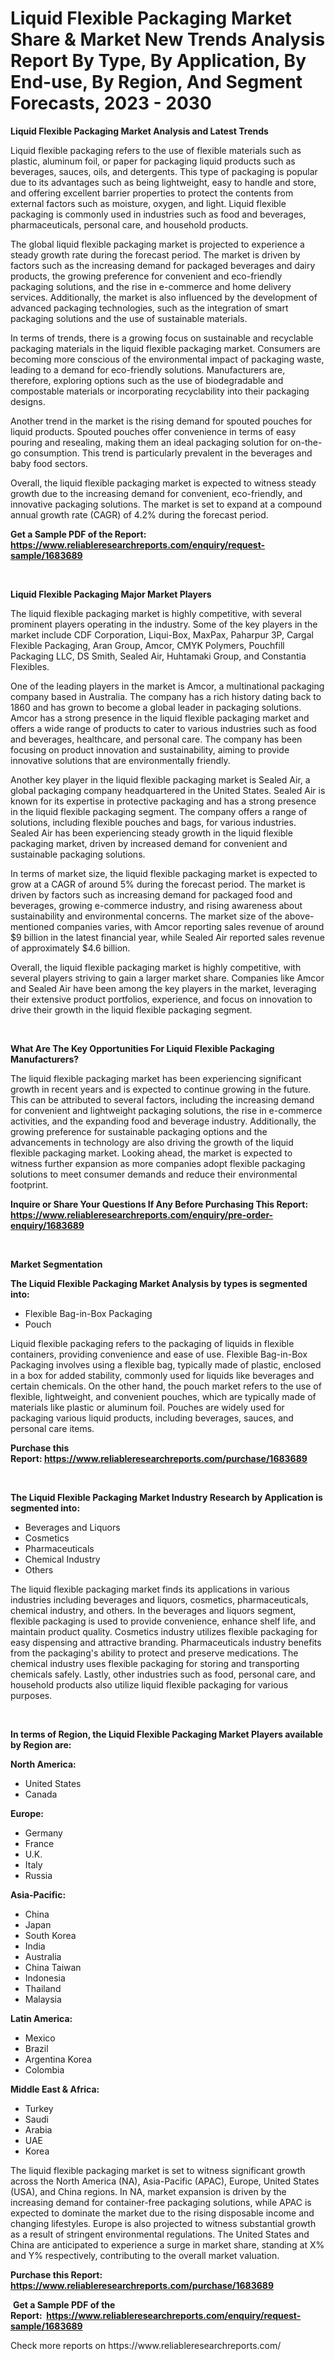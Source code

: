 <p><h1>Liquid Flexible Packaging Market Share & Market New Trends Analysis Report By Type, By Application, By End-use, By Region, And Segment Forecasts, 2023 - 2030</h1></p><p><strong>Liquid Flexible Packaging Market Analysis and Latest Trends</strong></p>
<p><p>Liquid flexible packaging refers to the use of flexible materials such as plastic, aluminum foil, or paper for packaging liquid products such as beverages, sauces, oils, and detergents. This type of packaging is popular due to its advantages such as being lightweight, easy to handle and store, and offering excellent barrier properties to protect the contents from external factors such as moisture, oxygen, and light. Liquid flexible packaging is commonly used in industries such as food and beverages, pharmaceuticals, personal care, and household products.</p><p>The global liquid flexible packaging market is projected to experience a steady growth rate during the forecast period. The market is driven by factors such as the increasing demand for packaged beverages and dairy products, the growing preference for convenient and eco-friendly packaging solutions, and the rise in e-commerce and home delivery services. Additionally, the market is also influenced by the development of advanced packaging technologies, such as the integration of smart packaging solutions and the use of sustainable materials.</p><p>In terms of trends, there is a growing focus on sustainable and recyclable packaging materials in the liquid flexible packaging market. Consumers are becoming more conscious of the environmental impact of packaging waste, leading to a demand for eco-friendly solutions. Manufacturers are, therefore, exploring options such as the use of biodegradable and compostable materials or incorporating recyclability into their packaging designs.</p><p>Another trend in the market is the rising demand for spouted pouches for liquid products. Spouted pouches offer convenience in terms of easy pouring and resealing, making them an ideal packaging solution for on-the-go consumption. This trend is particularly prevalent in the beverages and baby food sectors.</p><p>Overall, the liquid flexible packaging market is expected to witness steady growth due to the increasing demand for convenient, eco-friendly, and innovative packaging solutions. The market is set to expand at a compound annual growth rate (CAGR) of 4.2% during the forecast period.</p></p>
<p><strong>Get a Sample PDF of the Report:&nbsp; <a href="https://www.reliableresearchreports.com/enquiry/request-sample/1683689">https://www.reliableresearchreports.com/enquiry/request-sample/1683689</a></strong></p>
<p>&nbsp;</p>
<p><strong>Liquid Flexible Packaging Major Market Players</strong></p>
<p><p>The liquid flexible packaging market is highly competitive, with several prominent players operating in the industry. Some of the key players in the market include CDF Corporation, Liqui-Box, MaxPax, Paharpur 3P, Cargal Flexible Packaging, Aran Group, Amcor, CMYK Polymers, Pouchfill Packaging LLC, DS Smith, Sealed Air, Huhtamaki Group, and Constantia Flexibles.</p><p>One of the leading players in the market is Amcor, a multinational packaging company based in Australia. The company has a rich history dating back to 1860 and has grown to become a global leader in packaging solutions. Amcor has a strong presence in the liquid flexible packaging market and offers a wide range of products to cater to various industries such as food and beverages, healthcare, and personal care. The company has been focusing on product innovation and sustainability, aiming to provide innovative solutions that are environmentally friendly.</p><p>Another key player in the liquid flexible packaging market is Sealed Air, a global packaging company headquartered in the United States. Sealed Air is known for its expertise in protective packaging and has a strong presence in the liquid flexible packaging segment. The company offers a range of solutions, including flexible pouches and bags, for various industries. Sealed Air has been experiencing steady growth in the liquid flexible packaging market, driven by increased demand for convenient and sustainable packaging solutions.</p><p>In terms of market size, the liquid flexible packaging market is expected to grow at a CAGR of around 5% during the forecast period. The market is driven by factors such as increasing demand for packaged food and beverages, growing e-commerce industry, and rising awareness about sustainability and environmental concerns. The market size of the above-mentioned companies varies, with Amcor reporting sales revenue of around $9 billion in the latest financial year, while Sealed Air reported sales revenue of approximately $4.6 billion.</p><p>Overall, the liquid flexible packaging market is highly competitive, with several players striving to gain a larger market share. Companies like Amcor and Sealed Air have been among the key players in the market, leveraging their extensive product portfolios, experience, and focus on innovation to drive their growth in the liquid flexible packaging segment.</p></p>
<p>&nbsp;</p>
<p><strong>What Are The Key Opportunities For Liquid Flexible Packaging Manufacturers?</strong></p>
<p><p>The liquid flexible packaging market has been experiencing significant growth in recent years and is expected to continue growing in the future. This can be attributed to several factors, including the increasing demand for convenient and lightweight packaging solutions, the rise in e-commerce activities, and the expanding food and beverage industry. Additionally, the growing preference for sustainable packaging options and the advancements in technology are also driving the growth of the liquid flexible packaging market. Looking ahead, the market is expected to witness further expansion as more companies adopt flexible packaging solutions to meet consumer demands and reduce their environmental footprint.</p></p>
<p><strong>Inquire or Share Your Questions If Any Before Purchasing This Report: <a href="https://www.reliableresearchreports.com/enquiry/pre-order-enquiry/1683689">https://www.reliableresearchreports.com/enquiry/pre-order-enquiry/1683689</a></strong></p>
<p>&nbsp;</p>
<p><strong>Market Segmentation</strong></p>
<p><strong>The Liquid Flexible Packaging Market Analysis by types is segmented into:</strong></p>
<p><ul><li>Flexible Bag-in-Box Packaging</li><li>Pouch</li></ul></p>
<p><p>Liquid flexible packaging refers to the packaging of liquids in flexible containers, providing convenience and ease of use. Flexible Bag-in-Box Packaging involves using a flexible bag, typically made of plastic, enclosed in a box for added stability, commonly used for liquids like beverages and certain chemicals. On the other hand, the pouch market refers to the use of flexible, lightweight, and convenient pouches, which are typically made of materials like plastic or aluminum foil. Pouches are widely used for packaging various liquid products, including beverages, sauces, and personal care items.</p></p>
<p><strong>Purchase this Report:&nbsp;<a href="https://www.reliableresearchreports.com/purchase/1683689">https://www.reliableresearchreports.com/purchase/1683689</a></strong></p>
<p>&nbsp;</p>
<p><strong>The Liquid Flexible Packaging Market Industry Research by Application is segmented into:</strong></p>
<p><ul><li>Beverages and Liquors</li><li>Cosmetics</li><li>Pharmaceuticals</li><li>Chemical Industry</li><li>Others</li></ul></p>
<p><p>The liquid flexible packaging market finds its applications in various industries including beverages and liquors, cosmetics, pharmaceuticals, chemical industry, and others. In the beverages and liquors segment, flexible packaging is used to provide convenience, enhance shelf life, and maintain product quality. Cosmetics industry utilizes flexible packaging for easy dispensing and attractive branding. Pharmaceuticals industry benefits from the packaging's ability to protect and preserve medications. The chemical industry uses flexible packaging for storing and transporting chemicals safely. Lastly, other industries such as food, personal care, and household products also utilize liquid flexible packaging for various purposes.</p></p>
<p>&nbsp;</p>
<p><strong>In terms of Region, the Liquid Flexible Packaging Market Players available by Region are:</strong></p>
<p>
    <p> <strong> North America: </strong>
        <ul>
            <li>United States</li>
            <li>Canada</li>
        </ul>
        </p> 
    <p> <strong> Europe: </strong>
        <ul>
            <li>Germany</li>
            <li>France</li>
            <li>U.K.</li>
            <li>Italy</li>
            <li>Russia</li>
        </ul>
        </p> 
    <p> <strong> Asia-Pacific: </strong>
        <ul>
            <li>China</li>
            <li>Japan</li>
            <li>South Korea</li>
            <li>India</li>
            <li>Australia</li>
            <li>China Taiwan</li>
            <li>Indonesia</li>
            <li>Thailand</li>
            <li>Malaysia</li>
        </ul>
        </p> 
    <p> <strong> Latin America: </strong>
        <ul>
            <li>Mexico</li>
            <li>Brazil</li>
            <li>Argentina Korea</li>
            <li>Colombia</li>
        </ul>
        </p> 
    <p> <strong> Middle East & Africa: </strong>
        <ul>
            <li>Turkey</li>
            <li>Saudi</li>
            <li>Arabia</li>
            <li>UAE</li>
            <li>Korea</li>
        </ul>
    </p>
    </p>
<p><p>The liquid flexible packaging market is set to witness significant growth across the North America (NA), Asia-Pacific (APAC), Europe, United States (USA), and China regions. In NA, market expansion is driven by the increasing demand for container-free packaging solutions, while APAC is expected to dominate the market due to the rising disposable income and changing lifestyles. Europe is also projected to witness substantial growth as a result of stringent environmental regulations. The United States and China are anticipated to experience a surge in market share, standing at X% and Y% respectively, contributing to the overall market valuation.</p></p>
<p><strong>Purchase this Report: <a href="https://www.reliableresearchreports.com/purchase/1683689">https://www.reliableresearchreports.com/purchase/1683689</a></strong></p>
<p>&nbsp;<strong>Get a Sample PDF of the Report:&nbsp;&nbsp;<a href="https://www.reliableresearchreports.com/enquiry/request-sample/1683689">https://www.reliableresearchreports.com/enquiry/request-sample/1683689</a></strong></p>
<p><strong></strong></p>
<p>Check more reports on https://www.reliableresearchreports.com/</p>